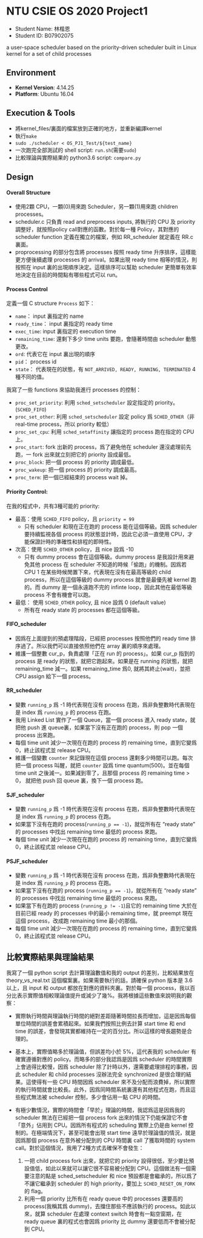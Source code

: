 # NTU CSIE OS 2020 Project1

+ Student Name: 林楷恩
+ Student ID: B07902075

a user-space scheduler based on the priority-driven scheduler built in Linux kernel for a set of child processes

## Environment

- **Kernel Version**: 4.14.25
- **Platform**: Ubuntu 16.04

## Execution & Tools
- 將kernel_files/裏面的檔案放到正確的地方，並重新編譯kernel
- 執行```make```
- ```sudo ./scheduler < OS_PJ1_Test/${test_name}```
- 一次跑完全部測試的 shell script: ```run.sh```(需要```sudo```)
- 比較理論與實際結果的 python3.6 script: ```compare.py```

## Design

#### Overall Structure
- 使用2顆 CPU，一顆(0)用來跑 Scheduler，另一顆(1)用來跑 children processes。
- scheduler.c 只負責 read and preprocess inputs, 將執行的 CPU 及 priority 調整好，就按照policy call對應的函數。對於每一種 Policy，其對應的 scheduler function 定義在獨立的檔案，例如 RR_scheduler 就定義在 RR.c 裏面。
- proprocessing 的部分包含將 processes 按照 ready time 升序排序，這樣能更方便後續處理 processes 的 arrival。如果出現 ready time 相等的情況，則按照在 input 裏的出現順序決定。這樣排序可以幫助 scheduler 更簡單有效率地決定在目前的時間點有哪些程式可以 run。

#### Process Control

定義一個 C structure ```Process``` 如下：
+ ```name```： input 裏指定的 name
+ ```ready_time```：  input 裏指定的 ready time
+ ```exec_time```: input 裏指定的 execution time
+ ```remaining_time```: 還剩下多少 time units 要跑，會隨著時間由 scheduler 動態更改。
+ ```ord```: 代表它在 input 裏出現的順序
+ ```pid```： process id
+ ```state```： 代表現在的狀態，有 ```NOT_ARRIVED, READY, RUNNING, TERMINATED``` 4 種不同的值。

我寫了一些 functions 來協助我進行 processes 的控制：

+ ```proc_set_priority```: 利用 ```sched_setscheduler``` 設定指定的 priority。(```SCHED_FIFO```)
+ ```proc_set_other```: 利用 ```sched_setscheduler``` 設定 policy 爲 ```SCHED_OTHER```（非 real-time process，所以 priority 較低）
+ ```proc_set_cpu```: 利用 ```sched_setaffinity``` 讓指定的 process 跑在指定的 CPU 上。
+ ```proc_start```: fork 出新的 process，爲了避免他在 scheduler 還沒處理前先跑，一 fork 出來就立刻把它的 priority 設成最低。
+ ```proc_block```: 把一個 process 的 priority 調成最低。
+ ```proc_wakeup```: 把一個 process 的 priority 調成最高。
+ ```proc_term```: 把一個已經結束的 process wait 掉。

#### Priority Control:

在我的程式中，共有3種可能的 priority:
+ 最高：使用 ```SCHED_FIFO``` policy，且 ```priority = 99```
    + 只有 scheduler 和現在正在跑的 process 能在這個等級。因爲 scheduler 要持續監視各個 process 的狀態並計時，因此它必須一直使用 CPU，才能保證計時的準確性和排程的即時性。
+ 次高：使用 ```SCHED_OTHER``` policy，且 nice 設爲 -10
    + 只有 dummy process 會在這個等級。dummy process 是我設計用來避免其他 process 在 scheduler 不知道的時候「偷跑」的機制。因爲若 CPU 1 在某些時候閒置下來，代表現在沒有在最高等級的 child process，所以在這個等級的 dummy process 就會是最優先被 kernel 跑的。而 dummy 是一個永遠跑不完的 infinte loop，因此其他在最低等級 process 不會有機會可以跑。
+ 最低： 使用 ```SCHED_OTHER``` policy, 且 nice 設爲 0 (default value)
    + 所有在 ready state 的 processes 都在這個等級。

#### FIFO_scheduler

+ 因爲在上面提到的預處理階段，已經把 processes 按照他們的 ready time 排序過了。所以我們可以直接依照他們在 array 裏的順序來處理。
+ 維護一個整數 cur_p，負責處理「正在 run 的 process」。如果 cur_p 指到的 process 是 ready 的狀態，就把它跑起來。如果是在 running 的狀態，就把 remaining_time 減一。如果 remaining_time 爲0, 就將其終止(wait)，並把 CPU assign 給下一個 process。

#### RR_scheduler

+ 變數 ```running_p``` 爲 -1 時代表現在沒有 process 在跑，爲非負整數時代表現在是 index 爲 ```running_p``` 的 process 在跑。 
+ 我用 Linked List 實作了一個 Queue，當一個 process 進入 ready state，就把他 push 進 queue裏，如果當下沒有正在跑的 process，則 pop 一個 process 出來跑。
+ 每個 time unit 減少一次現在在跑的 process 的 remaining time，直到它變爲 0，終止該程式並 release CPU。
+ 維護一個變數 ```counter``` 來記錄現在這個 process 還剩多少時間可以跑。每次把一個 process 叫醒，就把 ```counter``` 設爲 time quantum(500)。並在每個 time unit 之後減一。如果減到零了，且那個 process 的 remaining time > 0， 就把他 push 回 queue 裏，換下一個 process 跑。

#### SJF_scheduler

+ 變數 ```running_p``` 爲 -1 時代表現在沒有 process 在跑，爲非負整數時代表現在是 index 爲 ```running_p``` 的 process 在跑。 
+ 如果當下沒有在跑的 process(```running_p == -1```)，就從所有在 “ready state” 的 processes 中找出 remaining time 最低的 process 來跑。
+ 每個 time unit 減少一次現在在跑的 process 的 remaining time，直到它變爲 0，終止該程式並 release CPU。

#### PSJF_scheduler

+ 變數 ```running_p``` 爲 -1 時代表現在沒有 process 在跑，爲非負整數時代表現在是 index 爲 ```running_p``` 的 process 在跑。
+ 如果當下沒有在跑的 process (```running_p == -1```)，就從所有在 “ready state” 的 processes 中找出 remaining time 最低的 process 來跑。
+ 如果當下有在跑的 process (```running_p != -1```)且它的 remaining time 大於在目前已經 ready 的 processes 中的最小 remaining time，就 preempt 現在這個 process，改成跑 remaining time 最小的那個。
+ 每個 time unit 減少一次現在在跑的 process 的 remaining time，直到它變爲 0，終止該程式並 release CPU。

## 比較實際結果與理論結果

我寫了一個 python script 去計算理論數值和我的 output 的差別，比較結果放在 theory_vs_real.txt 這個檔案裏。如果需要執行的話，請確保 python 版本是 3.6 以上，且 input 和 output 都放在對應的資料夾裏。對於每一個 process，我以百分比表示實際值相較理論值提升或減少了幾%。我將根據這些數值來說明我的觀察：

+ 實際執行時間與理論執行時間的絕對差距隨著時間拉長而增加，這是因爲每個單位時間的誤差會累積起來。如果我們按照比例去計算 start time 和 end time 的誤差，會發現其實都維持在一定的百分比。所以這樣的增長趨勢是合理的。

+ 基本上，實際值略多於理論值，但誤差均小於 5%，這代表我的 scheduler 有確實遵循對應的 policy。而略多的部分我認爲是因爲 scheduler 的時間實際上會過得比較慢，因爲 scheduler 除了計時以外，還需要處理排程的事務，因此 scheduler 和 child processes 沒辦法完全 synchronized 是很合理的結果。這使得有一些 CPU 時間因爲 scheduler 來不及分配而浪費掉，所以實際的執行時間就會比較長。此外，因爲同時間系統裏還有其他程式在跑，而且這些程式無法被 scheduler 控制，多少會佔用一點 CPU 的時間。

+ 有極少數情況，實際的時間會「早於」理論的時間，我認爲這是因爲我的 scheduler 無法在已經把一個 process fork 出來的情況下仍能保證它不會「意外」佔用到 CPU。因爲所有程式的 scheduling 實際上仍是由 kernel 控制的。在極端情況下，甚至可能會出現 start time 遠早於理論值的情況，就是因爲那個 process 在意外被分配到的 CPU 時間裏 call 了獲取時間的 system call。對於這個情況，我用了2種方式去確保不會發生：
    1. 一把 child process fork 出來，就把它的 priority 設得很低，至少要比預設值低，如此以來就可以讓它很不容易被分配到 CPU。這個做法有一個需要注意的點是 sched_setscheduler 和 nice 預設都是會繼承的，所以爲了不讓它繼承到 scheduler 的 high priority，要加上 ```SCHED_RESET_ON_FORK``` 的 flag。
    2. 利用一個 priority 比所有在 ready queue 中的 processes 還要高的 process(我稱其爲 dummy)，去擋住那些不應該執行的 process。如此以來，就算 scheduler 在處理 context switch 時會有一點空窗期，在 ready queue 裏的程式也會因爲 priority 比 dummy 還要低而不會被分配到 CPU。